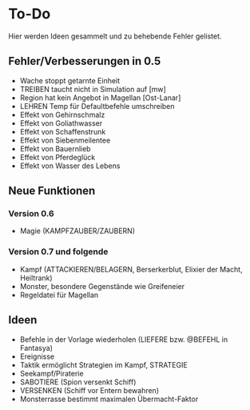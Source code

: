 # To-Do

Hier werden Ideen gesammelt und zu behebende Fehler gelistet.

## Fehler/Verbesserungen in 0.5

- Wache stoppt getarnte Einheit
- TREIBEN taucht nicht in Simulation auf [mw]
- Region hat kein Angebot in Magellan [Ost-Lanar]
- LEHREN Temp für Defaultbefehle umschreiben
- Effekt von Gehirnschmalz
- Effekt von Goliathwasser
- Effekt von Schaffenstrunk
- Effekt von Siebenmeilentee
- Effekt von Bauernlieb
- Effekt von Pferdeglück
- Effekt von Wasser des Lebens

## Neue Funktionen

### Version 0.6

- Magie (KAMPFZAUBER/ZAUBERN)

### Version 0.7 und folgende

- Kampf (ATTACKIEREN/BELAGERN, Berserkerblut, Elixier der Macht, Heiltrank)
- Monster, besondere Gegenstände wie Greifeneier
- Regeldatei für Magellan

## Ideen

- Befehle in der Vorlage wiederholen (LIEFERE bzw. @BEFEHL in Fantasya)
- Ereignisse
- Taktik ermöglicht Strategien im Kampf, STRATEGIE
- Seekampf/Piraterie
- SABOTIERE (Spion versenkt Schiff)
- VERSENKEN (Schiff vor Entern bewahren)
- Monsterrasse bestimmt maximalen Übermacht-Faktor
